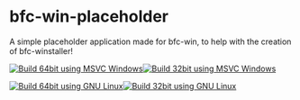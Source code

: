 # bfc-win-placeholder
A simple placeholder application made for bfc-win, to help with the creation of bfc-winstaller!

[![Build 64bit using MSVC Windows](https://github.com/bfcompiler/bfc-win-placeholder/actions/workflows/build_64bit_msvc.yml/badge.svg)](https://github.com/bfcompiler/bfc-win-placeholder/actions/workflows/build_64bit_msvc.yml)[![Build 32bit using MSVC Windows](https://github.com/bfcompiler/bfc-win-placeholder/actions/workflows/build_32bit_msvc.yml/badge.svg)](https://github.com/bfcompiler/bfc-win-placeholder/actions/workflows/build_32bit_msvc.yml)

[![Build 64bit using GNU Linux](https://github.com/bfcompiler/bfc-win-placeholder/actions/workflows/build_64bit_gnu.yml/badge.svg)](https://github.com/bfcompiler/bfc-win-placeholder/actions/workflows/build_64bit_gnu.yml)[![Build 32bit using GNU Linux](https://github.com/bfcompiler/bfc-win-placeholder/actions/workflows/build_32bit_gnu.yml/badge.svg)](https://github.com/bfcompiler/bfc-win-placeholder/actions/workflows/build_32bit_gnu.yml)
